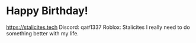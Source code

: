 # Happy Birthday!

https://stalicites.tech
Discord: qa#1337
Roblox: Stalicites
I really need to do something better with my life.

